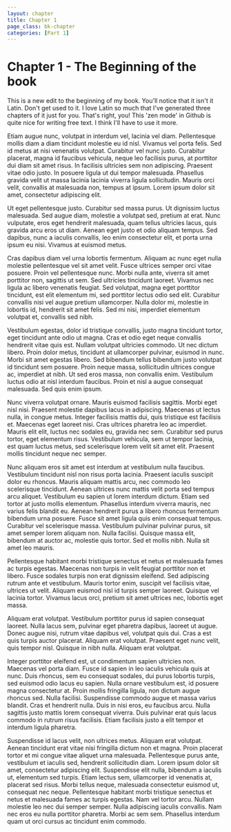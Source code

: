 ```yaml
---
layout: chapter
title: Chapter 1
page_class: bk-chapter
categories: [Part 1]
---
```


# Chapter 1 - The Beginning of the book

This is a new edit to the beginning of my book. You'll notice that it isn't it Latin. Don't get used to it. I love Latin so much that I've generated three chapters of it just for you. That's right, you! This 'zen mode' in Github is quite nice for writing free text. I think I'll have to use it more.

Etiam augue nunc, volutpat in interdum vel, lacinia vel diam. Pellentesque mollis diam a diam tincidunt molestie eu id nisl. Vivamus vel porta felis. Sed id metus at nisi venenatis volutpat. Curabitur vel nunc justo. Curabitur placerat, magna id faucibus vehicula, neque leo facilisis purus, at porttitor dui diam sit amet risus. In facilisis ultricies sem non adipiscing. Praesent vitae odio justo. In posuere ligula ut dui tempor malesuada. Phasellus gravida velit ut massa lacinia lacinia viverra ligula sollicitudin. Mauris orci velit, convallis at malesuada non, tempus at ipsum. Lorem ipsum dolor sit amet, consectetur adipiscing elit.

Ut eget pellentesque justo. Curabitur sed massa purus. Ut dignissim luctus malesuada. Sed augue diam, molestie a volutpat sed, pretium at erat. Nunc vulputate, eros eget hendrerit malesuada, quam tellus ultricies lacus, quis gravida arcu eros ut diam. Aenean eget justo et odio aliquam tempus. Sed dapibus, nunc a iaculis convallis, leo enim consectetur elit, et porta urna ipsum eu nisi. Vivamus at euismod metus.

Cras dapibus diam vel urna lobortis fermentum. Aliquam ac nunc eget nulla molestie pellentesque vel sit amet velit. Fusce ultrices semper orci vitae posuere. Proin vel pellentesque nunc. Morbi nulla ante, viverra sit amet porttitor non, sagittis ut sem. Sed ultricies tincidunt laoreet. Vivamus nec ligula ac libero venenatis feugiat. Sed volutpat, magna eget porttitor tincidunt, est elit elementum mi, sed porttitor lectus odio sed elit. Curabitur convallis nisi vel augue pretium ullamcorper. Nulla dolor mi, molestie in lobortis id, hendrerit sit amet felis. Sed mi nisi, imperdiet elementum volutpat et, convallis sed nibh.

Vestibulum egestas, dolor id tristique convallis, justo magna tincidunt tortor, eget tincidunt ante odio ut magna. Cras et odio eget neque convallis hendrerit vitae quis est. Nullam volutpat ultricies commodo. Ut nec dictum libero. Proin dolor metus, tincidunt at ullamcorper pulvinar, euismod in nunc. Morbi sit amet egestas libero. Sed bibendum tellus bibendum justo volutpat id tincidunt sem posuere. Proin neque massa, sollicitudin ultrices congue ac, imperdiet at nibh. Ut sed eros massa, non convallis enim. Vestibulum luctus odio at nisl interdum faucibus. Proin et nisl a augue consequat malesuada. Sed quis enim ipsum.

Nunc viverra volutpat ornare. Mauris euismod facilisis sagittis. Morbi eget nisl nisi. Praesent molestie dapibus lacus in adipiscing. Maecenas ut lectus nulla, in congue metus. Integer facilisis mattis dui, quis tristique est facilisis et. Maecenas eget laoreet nisi. Cras ultrices pharetra leo ac imperdiet. Mauris elit elit, luctus nec sodales eu, gravida nec sem. Curabitur sed purus tortor, eget elementum risus. Vestibulum vehicula, sem ut tempor lacinia, est quam luctus metus, sed scelerisque lorem velit sit amet elit. Praesent mollis tincidunt neque nec semper.

Nunc aliquam eros sit amet est interdum at vestibulum nulla faucibus. Vestibulum tincidunt nisl non risus porta lacinia. Praesent iaculis suscipit dolor eu rhoncus. Mauris aliquam mattis arcu, nec commodo leo scelerisque tincidunt. Aenean ultrices nunc mattis velit porta sed tempus arcu aliquet. Vestibulum eu sapien ut lorem interdum dictum. Etiam sed tortor at justo mollis elementum. Phasellus interdum viverra mauris, nec varius felis blandit eu. Aenean hendrerit purus a libero rhoncus fermentum bibendum urna posuere. Fusce sit amet ligula quis enim consequat tempus. Curabitur vel scelerisque massa. Vestibulum pulvinar pulvinar purus, sit amet semper lorem aliquam non. Nulla facilisi. Quisque massa elit, bibendum at auctor ac, molestie quis tortor. Sed et mollis nibh. Nulla sit amet leo mauris.

Pellentesque habitant morbi tristique senectus et netus et malesuada fames ac turpis egestas. Maecenas non turpis in velit feugiat porttitor non et libero. Fusce sodales turpis non erat dignissim eleifend. Sed adipiscing rutrum ante et vestibulum. Mauris tortor enim, suscipit vel facilisis vitae, ultrices ut velit. Aliquam euismod nisl id turpis semper laoreet. Quisque vel lacinia tortor. Vivamus lacus orci, pretium sit amet ultrices nec, lobortis eget massa.

Aliquam erat volutpat. Vestibulum porttitor purus id sapien consequat laoreet. Nulla lacus sem, pulvinar eget pharetra dapibus, laoreet ut augue. Donec augue nisi, rutrum vitae dapibus vel, volutpat quis dui. Cras a est quis turpis auctor placerat. Aliquam erat volutpat. Praesent eget nunc velit, quis tempor nisl. Quisque in nibh nulla. Aliquam erat volutpat.

Integer porttitor eleifend est, ut condimentum sapien ultricies non. Maecenas vel porta diam. Fusce id sapien in leo iaculis vehicula quis at nunc. Duis rhoncus, sem eu consequat sodales, dui purus lobortis turpis, sed euismod odio lacus eu sapien. Nulla ornare vestibulum est, id posuere magna consectetur at. Proin mollis fringilla ligula, non dictum augue rhoncus sed. Nulla facilisi. Suspendisse commodo augue et massa varius blandit. Cras et hendrerit nulla. Duis in nisi eros, eu faucibus arcu. Nulla sagittis justo mattis lorem consequat viverra. Duis pulvinar erat quis lacus commodo in rutrum risus facilisis. Etiam facilisis justo a elit tempor et interdum ligula pharetra.

Suspendisse id lacus velit, non ultrices metus. Aliquam erat volutpat. Aenean tincidunt erat vitae nisi fringilla dictum non et magna. Proin placerat tortor et mi congue vitae aliquet urna malesuada. Pellentesque purus ante, vestibulum et iaculis sed, hendrerit sollicitudin diam. Lorem ipsum dolor sit amet, consectetur adipiscing elit. Suspendisse elit nulla, bibendum a iaculis ut, elementum sed turpis. Etiam lectus sem, ullamcorper id venenatis at, placerat sed risus. Morbi tellus neque, malesuada consectetur euismod ut, consequat nec neque. Pellentesque habitant morbi tristique senectus et netus et malesuada fames ac turpis egestas. Nam vel tortor arcu. Nullam molestie leo nec dui semper semper. Nulla adipiscing iaculis convallis. Nam nec eros eu nulla porttitor pharetra. Morbi ac sem sem. Phasellus interdum quam ut orci cursus ac tincidunt enim commodo.
